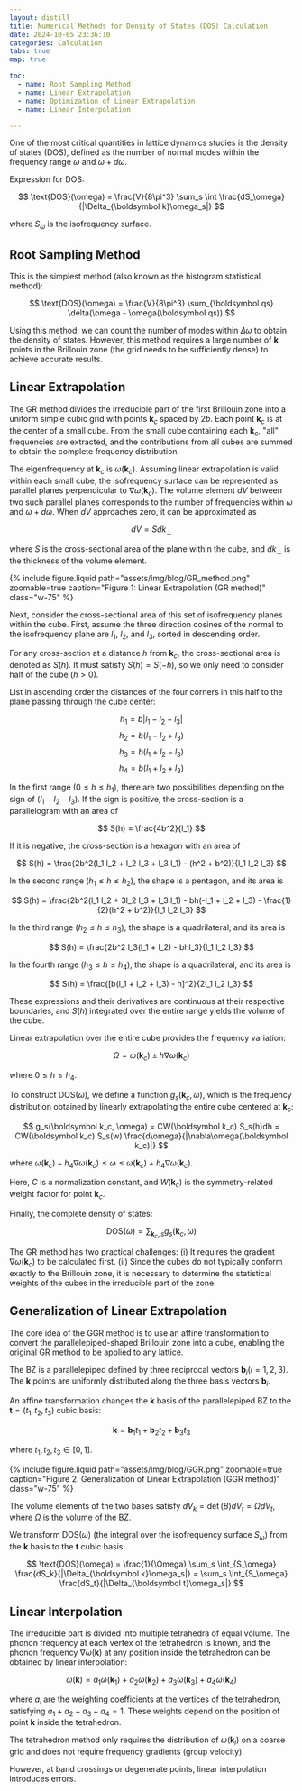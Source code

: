 ```yaml
---
layout: distill
title: Numerical Methods for Density of States (DOS) Calculation
date: 2024-10-05 23:36:10
categories: Calculation
tabs: true
map: true

toc:
  - name: Root Sampling Method
  - name: Linear Extrapolation
  - name: Optimization of Linear Extrapolation
  - name: Linear Interpolation

---
```


One of the most critical quantities in lattice dynamics studies is the density of states (DOS), defined as the number of normal modes within the frequency range $\omega$ and $\omega + d\omega$.

Expression for DOS:

$$
\text{DOS}(\omega) = \frac{V}{8\pi^3} \sum_s \int \frac{dS_\omega}{|\Delta_{\boldsymbol k}\omega_s|}
$$

where $S_\omega$ is the isofrequency surface.

## Root Sampling Method

This is the simplest method (also known as the histogram statistical method):

$$
\text{DOS}(\omega) = \frac{V}{8\pi^3} \sum_{\boldsymbol qs} \delta(\omega - \omega(\boldsymbol qs))
$$

Using this method, we can count the number of modes within $\Delta\omega$ to obtain the density of states. However, this method requires a large number of $\boldsymbol k$ points in the Brillouin zone (the grid needs to be sufficiently dense) to achieve accurate results.

## Linear Extrapolation

The GR method divides the irreducible part of the first Brillouin zone into a uniform simple cubic grid with points $\boldsymbol k_c$ spaced by $2b$. Each point $\boldsymbol k_c$ is at the center of a small cube. From the small cube containing each $\boldsymbol k_c$, "all" frequencies are extracted, and the contributions from all cubes are summed to obtain the complete frequency distribution.

The eigenfrequency at $\boldsymbol k_c$ is $\omega(\boldsymbol k_c)$. Assuming linear extrapolation is valid within each small cube, the isofrequency surface can be represented as parallel planes perpendicular to $\nabla\omega(\boldsymbol k_c)$. The volume element $dV$ between two such parallel planes corresponds to the number of frequencies within $\omega$ and $\omega + d\omega$. When $dV$ approaches zero, it can be approximated as

$$
dV = Sd k_\perp
$$

where $S$ is the cross-sectional area of the plane within the cube, and $d k_\perp$ is the thickness of the volume element.

<div class="text-center">
  {% include figure.liquid path="assets/img/blog/GR_method.png" zoomable=true caption="Figure 1: Linear Extrapolation (GR method)" class="w-75" %}
</div>

Next, consider the cross-sectional area of this set of isofrequency planes within the cube. First, assume the three direction cosines of the normal to the isofrequency plane are $l_1$, $l_2$, and $l_3$, sorted in descending order.

For any cross-section at a distance $h$ from $\boldsymbol k_c$, the cross-sectional area is denoted as $S(h)$. It must satisfy $S(h) = S(-h)$, so we only need to consider half of the cube ($h > 0$).

List in ascending order the distances of the four corners in this half to the plane passing through the cube center:

$$h_1 = b|l_1 - l_2 - l_3|$$
$$h_2 = b(l_1 - l_2 + l_3)$$
$$h_3 = b(l_1 + l_2 - l_3)$$
$$h_4 = b(l_1 + l_2 + l_3)$$

In the first range $(0 \leq h \leq h_1)$, there are two possibilities depending on the sign of $(l_1 - l_2 - l_3)$. If the sign is positive, the cross-section is a parallelogram with an area of

$$
S(h) = \frac{4b^2}{l_1}
$$

If it is negative, the cross-section is a hexagon with an area of

$$
S(h) = \frac{2b^2(l_1 l_2 + l_2 l_3 + l_3 l_1) - (h^2 + b^2)}{l_1 l_2 l_3}
$$

In the second range $(h_1 \leq h \leq h_2)$, the shape is a pentagon, and its area is

$$
S(h) = \frac{2b^2(l_1 l_2 + 3l_2 l_3 + l_3 l_1) - bh(-l_1 + l_2 + l_3) - \frac{1}{2}(h^2 + b^2)}{l_1 l_2 l_3}
$$

In the third range $(h_2 \leq h \leq h_3)$, the shape is a quadrilateral, and its area is

$$
S(h) = \frac{2b^2 l_3(l_1 + l_2) - bhl_3}{l_1 l_2 l_3}
$$

In the fourth range $(h_3 \leq h \leq h_4)$, the shape is a quadrilateral, and its area is

$$
S(h) = \frac{[b(l_1 + l_2 + l_3) - h]^2}{2l_1 l_2 l_3}
$$

These expressions and their derivatives are continuous at their respective boundaries, and $S(h)$ integrated over the entire range yields the volume of the cube.

Linear extrapolation over the entire cube provides the frequency variation:

$$
\Omega = \omega(\boldsymbol k_c) \pm h\nabla\omega(\boldsymbol k_c)
$$

where $0 \leq h \leq h_4$.

To construct $\text{DOS}(\omega)$, we define a function $g_s(\boldsymbol k_c, \omega)$, which is the frequency distribution obtained by linearly extrapolating the entire cube centered at $\boldsymbol k_c$:

$$
g_s(\boldsymbol k_c, \omega) = CW(\boldsymbol k_c) S_s(h)dh = CW(\boldsymbol k_c) S_s(w) \frac{d\omega}{|\nabla\omega(\boldsymbol k_c)|}
$$

where $\omega(\boldsymbol k_c) - h_4\nabla\omega(\boldsymbol k_c) \leq \omega \leq \omega(\boldsymbol k_c) + h_4\nabla\omega(\boldsymbol k_c)$.

Here, $C$ is a normalization constant, and $W(\boldsymbol k_c)$ is the symmetry-related weight factor for point $\boldsymbol k_c$.

Finally, the complete density of states:

$$
\text{DOS}(\omega) = \sum_{\boldsymbol k_c, s} g_s(\boldsymbol k_c, \omega)
$$

The GR method has two practical challenges:
(i) It requires the gradient $\nabla\omega(\boldsymbol k_c)$ to be calculated first.
(ii) Since the cubes do not typically conform exactly to the Brillouin zone, it is necessary to determine the statistical weights of the cubes in the irreducible part of the zone.

## Generalization of Linear Extrapolation

The core idea of the GGR method is to use an affine transformation to convert the parallelepiped-shaped Brillouin zone into a cube, enabling the original GR method to be applied to any lattice.

The BZ is a parallelepiped defined by three reciprocal vectors $\boldsymbol b_i (i = 1, 2, 3)$. The $\boldsymbol k$ points are uniformly distributed along the three basis vectors $\boldsymbol b_i$.

An affine transformation changes the $\boldsymbol k$ basis of the parallelepiped BZ to the $\boldsymbol t = (t_1, t_2, t_3)$ cubic basis:

$$
\boldsymbol k = \boldsymbol b_1 t_1 + \boldsymbol b_2 t_2 + \boldsymbol b_3 t_3
$$

where $t_1, t_2, t_3 \in [0, 1]$.

<div class="text-center">
  {% include figure.liquid path="assets/img/blog/GGR.png" zoomable=true caption="Figure 2: Generalization of Linear Extrapolation (GGR method)" class="w-75" %}
</div>

The volume elements of the two bases satisfy $dV_k = \det(B)dV_t = \Omega dV_t$, where $\Omega$ is the volume of the BZ.

We transform $\text{DOS}(\omega)$ (the integral over the isofrequency surface $S_\omega$) from the $\boldsymbol k$ basis to the $\boldsymbol t$ cubic basis:

$$
\text{DOS}(\omega) = \frac{1}{\Omega} \sum_s \int_{S_\omega} \frac{dS_k}{|\Delta_{\boldsymbol k}\omega_s|} = \sum_s \int_{S_\omega} \frac{dS_t}{|\Delta_{\boldsymbol t}\omega_s|}
$$

## Linear Interpolation

The irreducible part is divided into multiple tetrahedra of equal volume. The phonon frequency at each vertex of the tetrahedron is known, and the phonon frequency $\nabla\omega(\boldsymbol k)$ at any position inside the tetrahedron can be obtained by linear interpolation:

$$
\omega(\boldsymbol k) = a_1\omega(\boldsymbol k_1) + a_2\omega(\boldsymbol k_2) + a_3\omega(\boldsymbol k_3) + a_4\omega(\boldsymbol k_4)
$$

where $a_i$ are the weighting coefficients at the vertices of the tetrahedron, satisfying $a_1 + a_2 + a_3 + a_4 = 1$. These weights depend on the position of point $\boldsymbol k$ inside the tetrahedron.

The tetrahedron method only requires the distribution of $\omega(\boldsymbol k_i)$ on a coarse grid and does not require frequency gradients (group velocity).

However, at band crossings or degenerate points, linear interpolation introduces errors.
